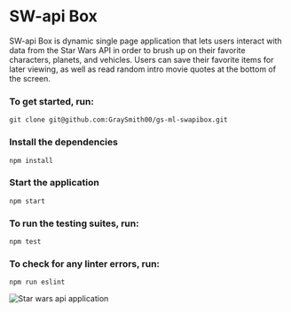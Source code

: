 # SW-api Box

SW-api Box is dynamic single page application that lets users interact with data from the Star Wars API in order to brush up on their favorite characters, planets, and vehicles. Users can save their favorite items for later viewing, as well as read random intro movie quotes at the bottom of the screen.

### To get started, run:

```
git clone git@github.com:GraySmith00/gs-ml-swapibox.git
```

### Install the dependencies

```
npm install
```

### Start the application

```
npm start
```

### To run the testing suites, run:

```
npm test
```

### To check for any linter errors, run:

```
npm run eslint
```

<img src="https://imgur.com/NUn9crT" alt="Star wars api application">
